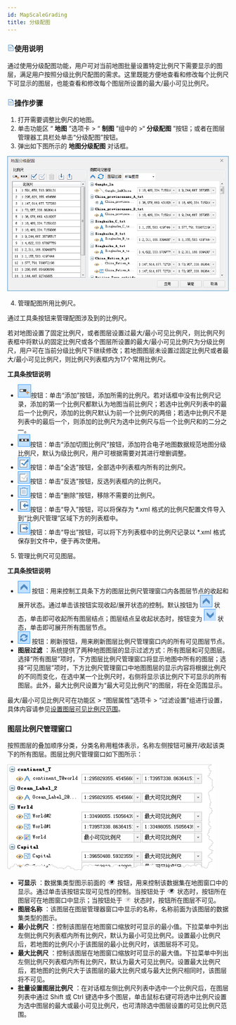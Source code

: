 ```yaml
---
id: MapScaleGrading
title: 分级配图
---
```

### ![](../../img/read.gif)使用说明

通过使用分级配图功能，用户可对当前地图批量设置特定比例尺下需要显示的图层，满足用户按照分级比例尺配图的需求。这里既能方便地查看和修改每个比例尺下可显示的图层，也能查看和修改每个图层所设置的最大/最小可见比例尺。

### ![](../../img/read.gif)操作步骤

1. 打开需要调整比例尺的地图。
2. 单击功能区 “ **地图** ”选项卡 > “ **制图** ”组中的 >“ **分级配图** ”按钮；或者在图层管理器工具栏处单击“分级配图”按钮。
3. 弹出如下图所示的 **地图分级配图** 对话框。  

![](img/MapScaleGrading.png)  

4. 管理配图所用比例尺。 

通过工具条按钮来管理配图涉及到的比例尺。

若对地图设置了固定比例尺，或者图层设置过最大/最小可见比例尺，则比例尺列表框中将默认的固定比例尺或各个图层所设置的最大/最小可见比例尺为分级比例尺，用户可在当前分级比例尺下继续修改；若地图图层未设置过固定比例尺或者最大/最小可见比例尺，则比例尺列表框内为17个常用比例尺。

**工具条按钮说明**

* ![](../../img/Addscale.png)按钮：单击“添加”按钮，添加所需的比例尺。若对话框中没有比例尺记录，添加的第一个比例尺都默认为地图当前比例尺；若选中比例尺列表中的最后一个比例尺，添加的比例尺默认为前一个比例尺的两倍；若选中比例尺不是列表中的最后一个，则添加的比例尺为选中比例尺与后一个比例尺和的二分之一。
* ![](../../img/Addscale2.png)按钮：单击“添加切图比例尺”按钮，添加符合电子地图数据规范地图分级比例尺，默认为级比例尺，用户可根据需要对其进行增删调整。
* ![](../../img/SelectAll.png)按钮：单击“全选”按钮，全部选中列表框内所有的比例尺。
* ![](../../img/SelectInvert.png)按钮：单击“反选”按钮，反选列表框内的比例尺。
* ![](../../img/Removebutton.png)按钮：单击“删除”按钮，移除不需要的比例尺。
* ![](../../img/Import.png)按钮：单击“导入”按钮，可以将保存为 *.xml 格式的比例尺配置文件导入到“比例尺管理”区域下方的列表框中。
* ![](../../img/Export.png)按钮：单击“导出”按钮，可以将下方列表框中的比例尺记录以 *.xml 格式保存到文件中，便于再次使用。
 5. 管理比例尺可见图层。 

**工具条按钮说明**

* ![](../../img/Openclose.png) 按钮：用来控制工具条下方的图层比例尺管理窗口内各图层节点的收起和展开状态。通过单击该按钮实现收起/展开状态的控制。默认按钮为 ![](../../img/Openclose.png) 状态，单击即可收起所有图层结点；图层结点呈收起状态时，按钮变为 ![](../../img/Openclose1.png) 状态，单击即可展开所有图层节点。
* ![](../../img/Refresh.png) 按钮：刷新按钮，用来刷新图层比例尺管理窗口内的所有可见图层节点。
* **图层过滤** ：系统提供了两种地图图层的显示过滤方式：所有图层和可见图层。选择“所有图层”项时，下方图层比例尺管理窗口将显示地图中所有的图层；选择“可见图层”项时，下方比例尺管理窗口中地图图层的显示内容将根据比例尺的不同而变化，在选中某一个比例尺时，右侧将显示该比例尺下可显示的所有图层。此外，最大比例尺设置为“最大可见比例尺”的图层，将在全范围显示。 

最大/最小可见比例尺可在功能区 > “图层属性”选项卡 >
“过滤设置”组进行设置，具体内容请参见[设置图层可见比例尺范围](../AdvanceSetting/ScaleRanges.htm)。

### 图层比例尺管理窗口

按照图层的叠加顺序分类，分类名称用粗体表示，名称左侧按钮可展开/收起该类下的所有图层。图层比例尺管理窗口如下图所示：

![](img/MapScaleManage.png)  

* **可显示** ：数据集类型图示前面的 ![](img/see2.png) 按钮，用来控制该数据集在地图窗口中的显示。通过单击该按钮实现可见性的控制。当按钮处于 ![](img/see2.png) 状态时，按钮所在图层可在地图窗口中显示；当按钮处于 ![](img/unsee2.png) 状态时，按钮所在图层不可见。
* **图层名称** ：该图层在图层管理器窗口中显示的名称，名称前面为该图层的数据集类型的图示。
* **最小比例尺** ：控制该图层在地图窗口缩放时可显示的最小值。下拉菜单中列出左侧比例尺列表框内所有比例尺，默认为最小可见比例尺。设置最小比例尺后，若地图的比例尺小于该图层的最小比例尺时，该图层将不可见。
* **最大比例尺** ：控制该图层在地图窗口缩放时可显示的最大值。下拉菜单中列出左侧比例尺列表框内所有比例尺，默认为最大可见比例尺。设置最大比例尺后，若地图的比例尺大于该图层的最大比例尺或与最大比例尺相同时，该图层将不可见。
* **批量设置图层比例尺** ：在对话框左侧比例尺列表中选中一个比例尺后，在图层列表中通过 Shift 或 Ctrl 键选中多个图层，单击鼠标右键可将选中比例尺设置为选中图层的最大或最小可见比例尺，也可清除选中图层设置的可见比例尺范围。
  

